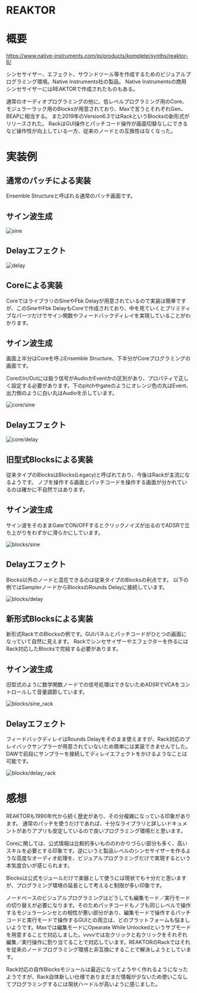 REAKTOR
===

# 概要

https://www.native-instruments.com/jp/products/komplete/synths/reaktor-6/

シンセサイザー、エフェクト、サウンドツール等を作成するためのビジュアルプログラミング環境。Native Instruments社の製品。
Native Instrumentsの商用シンセサイザーにはREAKTORで作成されたものもある。

通常のオーディオプログラミングの他に、低レベルプログラミング用のCore、モジュラーラック用のBlocksが用意されており、Maxで言うとそれぞれGen、BEAPに相当する。
また2019年のVersion6.3ではRackというBlocksの新形式がリリースされた。
RackはGUI操作とパッチコード操作が画面切替なしにできるなど操作性が向上している一方、従来のノードとの互換性はなくなった。

# 実装例

## 通常のパッチによる実装

Ensemble Structureと呼ばれる通常のパッチ画面です。

## サイン波生成

![sine](sine.png)

## Delayエフェクト

![delay](delay.png)


## Coreによる実装

CoreではライブラリのSineやFbk Delayが用意されているので実装は簡単ですが、このSineやFbk DelayもCoreで作成されており、中を見ていくとプリミティブなパーツだけでサイン関数やフィードバックディレイを実現していることがわかります。

## サイン波生成

画面上半分はCoreを呼ぶEnsemble Structure、下半分がCoreプログラミングの画面です。

CoreのIn/Outには扱う信号がAudioかEventかの区別があり、プロパティで正しく設定する必要があります。下のpitchやgateのようにオレンジ色の丸はEvent、出力側のように白い丸はAudioを示しています。

![core/sine](core/sine.png)

## Delayエフェクト

![core/delay](core/delay.png)


## 旧型式Blocksによる実装

従来タイプのBlocksはBlocks(Legacy)と呼ばれており、今後はRackが主流になるようです。
ノブを操作する画面とパッチコードを操作する画面が分かれているのは確かに不自然ではあります。

## サイン波生成

サイン波をそのままGateでON/OFFするとクリックノイズが出るのでADSRで立ち上がりをわずかに滑らかにしています。

![blocks/sine](blocks/sine.png)

## Delayエフェクト

Blocks以外のノードと混在できるのは従来タイプのBlocksの利点です。
以下の例ではSamplerノードからBlocksのRounds Delayに接続しています。

![blocks/delay](blocks/delay.png)


## 新形式Blocksによる実装

新形式RackでのBlocksの例です。GUIパネルとパッチコードがひとつの画面になっていて自然に見えます。
Rackでシンセサイザーやエフェクターを作るにはRack対応したBlocksで完結する必要があります。

## サイン波生成

旧型式のように数学関数ノードでの信号処理はできないためADSRでVCAをコントロールして音量調節しています。

![blocks/sine_rack](blocks/sine_rack.png)

## Delayエフェクト

フィードバックディレイはRounds Delayをそのまま使えますが、Rack対応のプレイバックサンプラーが用意されていないため簡単には実装できませんでした。DAWで前段にサンプラーを接続してディレイエフェクトをかけるようなことは可能です。

![blocks/delay_rack](blocks/delay_rack.png)

# 感想

REAKTORも1990年代から続く歴史があり、その分複雑になっている印象があります。
通常のパッチを使うだけであれば、十分なライブラリと詳しいドキュメントがありアプリも安定しているので良いプログラミング環境だと思います。

Coreに関しては、公式情報は比較的多いもののわかりづらい部分も多く、高いスキルを必要とする印象です。逆にいうと製品レベルのシンセサイザーを作るような高度なオーディオ処理を、ビジュアルプログラミングだけで実現するという本気度合いが感じられます。

Blocksは公式モジュールだけで楽器として使うには現状でも十分だと思いますが、プログラミング環境の延長として考えると制限が多い印象です。

ノードベースのビジュアルプログラミングはどうしても編集モード／実行モードの切り替えが必要になります。そのためパッチコードもノブも同じレベルで操作するモジュラーシンセとの相性が悪い部分があり、編集モードで操作するパッチコードと実行モードで操作するGUIとの両立は、どのプラットフォームも悩ましいようです。Maxでは編集モードにOpearate While Unlockedというサブモードを用意することで対応しました。vvvvでは左クリックと右クリックをそれぞれ編集／実行操作に割り当てることで対応しています。REAKTORのRackではそれを従来のノードプログラミング環境と非互換にすることで解決しようとしています。

Rack対応の自作Blocksモジュールは最近になってようやく作れるようになったようですが、Rack自体新しい仕様でありまだまだ情報が少ないため使いこなしてプログラミングするには現状ハードルが高いように感じました。

